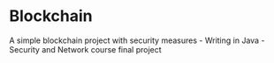 # Blockchain
A simple blockchain project with security measures - Writing in Java - Security and Network course final project
